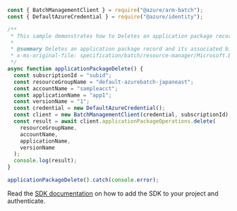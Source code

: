 ```javascript
const { BatchManagementClient } = require("@azure/arm-batch");
const { DefaultAzureCredential } = require("@azure/identity");

/**
 * This sample demonstrates how to Deletes an application package record and its associated binary file.
 *
 * @summary Deletes an application package record and its associated binary file.
 * x-ms-original-file: specification/batch/resource-manager/Microsoft.Batch/stable/2022-01-01/examples/ApplicationPackageDelete.json
 */
async function applicationPackageDelete() {
  const subscriptionId = "subid";
  const resourceGroupName = "default-azurebatch-japaneast";
  const accountName = "sampleacct";
  const applicationName = "app1";
  const versionName = "1";
  const credential = new DefaultAzureCredential();
  const client = new BatchManagementClient(credential, subscriptionId);
  const result = await client.applicationPackageOperations.delete(
    resourceGroupName,
    accountName,
    applicationName,
    versionName
  );
  console.log(result);
}

applicationPackageDelete().catch(console.error);
```

Read the [SDK documentation](https://github.com/Azure/azure-sdk-for-js/blob/%40azure%2Farm-batch_7.1.0/sdk/batch/arm-batch/README.md) on how to add the SDK to your project and authenticate.
